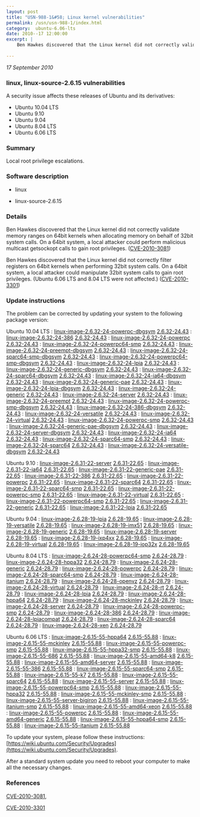 ```yaml
---
layout: post
title: "USN-988-1&#58; Linux kernel vulnerabilities"
permalink: /usn/usn-988-1/index.html
category:  ubuntu-6.06-lts
date: 2010--17 12:00:00
excerpt: |
    Ben Hawkes discovered that the Linux kernel did not correctly validate memory ranges on 64bit kernels when allocating memory on behalf of 32bit system calls. On a 64bit system, a local attacker could perform malicious multicast getsockopt calls to gain root privileges. ([CVE-2010-3081](http://people.ubuntu.com/~ubuntu-security/cve/CVE-2010-3081))
    
--- 
```

 
 

*17 September 2010*

### linux, linux-source-2.6.15 vulnerabilities

A security issue affects these releases of Ubuntu and its derivatives:

* Ubuntu 10.04 LTS
* Ubuntu 9.10
* Ubuntu 9.04
* Ubuntu 8.04 LTS
* Ubuntu 6.06 LTS

### Summary

Local root privilege escalations. 

### Software description

* linux 

* linux-source-2.6.15 

### Details

Ben Hawkes discovered that the Linux kernel did not correctly validate memory ranges on 64bit kernels when allocating memory on behalf of 32bit system calls. On a 64bit system, a local attacker could perform malicious multicast getsockopt calls to gain root privileges. ([CVE-2010-3081](http://people.ubuntu.com/~ubuntu-security/cve/CVE-2010-3081))

Ben Hawkes discovered that the Linux kernel did not correctly filter registers on 64bit kernels when performing 32bit system calls. On a 64bit system, a local attacker could manipulate 32bit system calls to gain root privileges. (Ubuntu 6.06 LTS and 8.04 LTS were not affected.) ([CVE-2010-3301](http://people.ubuntu.com/~ubuntu-security/cve/CVE-2010-3301)) 

### Update instructions

The problem can be corrected by updating your system to the following package version:

Ubuntu 10.04 LTS
 : [linux-image-2.6.32-24-powerpc-dbgsym](https://launchpad.net/ubuntu/+source/linux) <span> [2.6.32-24.43](https://launchpad.net/ubuntu/+source/linux/2.6.32-24.43) </span> 
 : [linux-image-2.6.32-24-386](https://launchpad.net/ubuntu/+source/linux) <span> [2.6.32-24.43](https://launchpad.net/ubuntu/+source/linux/2.6.32-24.43) </span> 
 : [linux-image-2.6.32-24-powerpc](https://launchpad.net/ubuntu/+source/linux) <span> [2.6.32-24.43](https://launchpad.net/ubuntu/+source/linux/2.6.32-24.43) </span> 
 : [linux-image-2.6.32-24-powerpc64-smp](https://launchpad.net/ubuntu/+source/linux) <span> [2.6.32-24.43](https://launchpad.net/ubuntu/+source/linux/2.6.32-24.43) </span> 
 : [linux-image-2.6.32-24-preempt-dbgsym](https://launchpad.net/ubuntu/+source/linux) <span> [2.6.32-24.43](https://launchpad.net/ubuntu/+source/linux/2.6.32-24.43) </span> 
 : [linux-image-2.6.32-24-sparc64-smp-dbgsym](https://launchpad.net/ubuntu/+source/linux) <span> [2.6.32-24.43](https://launchpad.net/ubuntu/+source/linux/2.6.32-24.43) </span> 
 : [linux-image-2.6.32-24-powerpc64-smp-dbgsym](https://launchpad.net/ubuntu/+source/linux) <span> [2.6.32-24.43](https://launchpad.net/ubuntu/+source/linux/2.6.32-24.43) </span> 
 : [linux-image-2.6.32-24-lpia](https://launchpad.net/ubuntu/+source/linux) <span> [2.6.32-24.43](https://launchpad.net/ubuntu/+source/linux/2.6.32-24.43) </span> 
 : [linux-image-2.6.32-24-generic-dbgsym](https://launchpad.net/ubuntu/+source/linux) <span> [2.6.32-24.43](https://launchpad.net/ubuntu/+source/linux/2.6.32-24.43) </span> 
 : [linux-image-2.6.32-24-sparc64-dbgsym](https://launchpad.net/ubuntu/+source/linux) <span> [2.6.32-24.43](https://launchpad.net/ubuntu/+source/linux/2.6.32-24.43) </span> 
 : [linux-image-2.6.32-24-ia64-dbgsym](https://launchpad.net/ubuntu/+source/linux) <span> [2.6.32-24.43](https://launchpad.net/ubuntu/+source/linux/2.6.32-24.43) </span> 
 : [linux-image-2.6.32-24-generic-pae](https://launchpad.net/ubuntu/+source/linux) <span> [2.6.32-24.43](https://launchpad.net/ubuntu/+source/linux/2.6.32-24.43) </span> 
 : [linux-image-2.6.32-24-lpia-dbgsym](https://launchpad.net/ubuntu/+source/linux) <span> [2.6.32-24.43](https://launchpad.net/ubuntu/+source/linux/2.6.32-24.43) </span> 
 : [linux-image-2.6.32-24-generic](https://launchpad.net/ubuntu/+source/linux) <span> [2.6.32-24.43](https://launchpad.net/ubuntu/+source/linux/2.6.32-24.43) </span> 
 : [linux-image-2.6.32-24-server](https://launchpad.net/ubuntu/+source/linux) <span> [2.6.32-24.43](https://launchpad.net/ubuntu/+source/linux/2.6.32-24.43) </span> 
 : [linux-image-2.6.32-24-preempt](https://launchpad.net/ubuntu/+source/linux) <span> [2.6.32-24.43](https://launchpad.net/ubuntu/+source/linux/2.6.32-24.43) </span> 
 : [linux-image-2.6.32-24-powerpc-smp-dbgsym](https://launchpad.net/ubuntu/+source/linux) <span> [2.6.32-24.43](https://launchpad.net/ubuntu/+source/linux/2.6.32-24.43) </span> 
 : [linux-image-2.6.32-24-386-dbgsym](https://launchpad.net/ubuntu/+source/linux) <span> [2.6.32-24.43](https://launchpad.net/ubuntu/+source/linux/2.6.32-24.43) </span> 
 : [linux-image-2.6.32-24-versatile](https://launchpad.net/ubuntu/+source/linux) <span> [2.6.32-24.43](https://launchpad.net/ubuntu/+source/linux/2.6.32-24.43) </span> 
 : [linux-image-2.6.32-24-virtual](https://launchpad.net/ubuntu/+source/linux) <span> [2.6.32-24.43](https://launchpad.net/ubuntu/+source/linux/2.6.32-24.43) </span> 
 : [linux-image-2.6.32-24-powerpc-smp](https://launchpad.net/ubuntu/+source/linux) <span> [2.6.32-24.43](https://launchpad.net/ubuntu/+source/linux/2.6.32-24.43) </span> 
 : [linux-image-2.6.32-24-generic-pae-dbgsym](https://launchpad.net/ubuntu/+source/linux) <span> [2.6.32-24.43](https://launchpad.net/ubuntu/+source/linux/2.6.32-24.43) </span> 
 : [linux-image-2.6.32-24-server-dbgsym](https://launchpad.net/ubuntu/+source/linux) <span> [2.6.32-24.43](https://launchpad.net/ubuntu/+source/linux/2.6.32-24.43) </span> 
 : [linux-image-2.6.32-24-ia64](https://launchpad.net/ubuntu/+source/linux) <span> [2.6.32-24.43](https://launchpad.net/ubuntu/+source/linux/2.6.32-24.43) </span> 
 : [linux-image-2.6.32-24-sparc64-smp](https://launchpad.net/ubuntu/+source/linux) <span> [2.6.32-24.43](https://launchpad.net/ubuntu/+source/linux/2.6.32-24.43) </span> 
 : [linux-image-2.6.32-24-sparc64](https://launchpad.net/ubuntu/+source/linux) <span> [2.6.32-24.43](https://launchpad.net/ubuntu/+source/linux/2.6.32-24.43) </span> 
 : [linux-image-2.6.32-24-versatile-dbgsym](https://launchpad.net/ubuntu/+source/linux) <span> [2.6.32-24.43](https://launchpad.net/ubuntu/+source/linux/2.6.32-24.43) </span> 

Ubuntu 9.10
 : [linux-image-2.6.31-22-server](https://launchpad.net/ubuntu/+source/linux) <span> [2.6.31-22.65](https://launchpad.net/ubuntu/+source/linux/2.6.31-22.65) </span> 
 : [linux-image-2.6.31-22-ia64](https://launchpad.net/ubuntu/+source/linux) <span> [2.6.31-22.65](https://launchpad.net/ubuntu/+source/linux/2.6.31-22.65) </span> 
 : [linux-image-2.6.31-22-generic-pae](https://launchpad.net/ubuntu/+source/linux) <span> [2.6.31-22.65](https://launchpad.net/ubuntu/+source/linux/2.6.31-22.65) </span> 
 : [linux-image-2.6.31-22-386](https://launchpad.net/ubuntu/+source/linux) <span> [2.6.31-22.65](https://launchpad.net/ubuntu/+source/linux/2.6.31-22.65) </span> 
 : [linux-image-2.6.31-22-powerpc](https://launchpad.net/ubuntu/+source/linux) <span> [2.6.31-22.65](https://launchpad.net/ubuntu/+source/linux/2.6.31-22.65) </span> 
 : [linux-image-2.6.31-22-sparc64](https://launchpad.net/ubuntu/+source/linux) <span> [2.6.31-22.65](https://launchpad.net/ubuntu/+source/linux/2.6.31-22.65) </span> 
 : [linux-image-2.6.31-22-sparc64-smp](https://launchpad.net/ubuntu/+source/linux) <span> [2.6.31-22.65](https://launchpad.net/ubuntu/+source/linux/2.6.31-22.65) </span> 
 : [linux-image-2.6.31-22-powerpc-smp](https://launchpad.net/ubuntu/+source/linux) <span> [2.6.31-22.65](https://launchpad.net/ubuntu/+source/linux/2.6.31-22.65) </span> 
 : [linux-image-2.6.31-22-virtual](https://launchpad.net/ubuntu/+source/linux) <span> [2.6.31-22.65](https://launchpad.net/ubuntu/+source/linux/2.6.31-22.65) </span> 
 : [linux-image-2.6.31-22-powerpc64-smp](https://launchpad.net/ubuntu/+source/linux) <span> [2.6.31-22.65](https://launchpad.net/ubuntu/+source/linux/2.6.31-22.65) </span> 
 : [linux-image-2.6.31-22-generic](https://launchpad.net/ubuntu/+source/linux) <span> [2.6.31-22.65](https://launchpad.net/ubuntu/+source/linux/2.6.31-22.65) </span> 
 : [linux-image-2.6.31-22-lpia](https://launchpad.net/ubuntu/+source/linux) <span> [2.6.31-22.65](https://launchpad.net/ubuntu/+source/linux/2.6.31-22.65) </span> 

Ubuntu 9.04
 : [linux-image-2.6.28-19-lpia](https://launchpad.net/ubuntu/+source/linux) <span> [2.6.28-19.65](https://launchpad.net/ubuntu/+source/linux/2.6.28-19.65) </span> 
 : [linux-image-2.6.28-19-versatile](https://launchpad.net/ubuntu/+source/linux) <span> [2.6.28-19.65](https://launchpad.net/ubuntu/+source/linux/2.6.28-19.65) </span> 
 : [linux-image-2.6.28-19-imx51](https://launchpad.net/ubuntu/+source/linux) <span> [2.6.28-19.65](https://launchpad.net/ubuntu/+source/linux/2.6.28-19.65) </span> 
 : [linux-image-2.6.28-19-generic](https://launchpad.net/ubuntu/+source/linux) <span> [2.6.28-19.65](https://launchpad.net/ubuntu/+source/linux/2.6.28-19.65) </span> 
 : [linux-image-2.6.28-19-server](https://launchpad.net/ubuntu/+source/linux) <span> [2.6.28-19.65](https://launchpad.net/ubuntu/+source/linux/2.6.28-19.65) </span> 
 : [linux-image-2.6.28-19-ixp4xx](https://launchpad.net/ubuntu/+source/linux) <span> [2.6.28-19.65](https://launchpad.net/ubuntu/+source/linux/2.6.28-19.65) </span> 
 : [linux-image-2.6.28-19-virtual](https://launchpad.net/ubuntu/+source/linux) <span> [2.6.28-19.65](https://launchpad.net/ubuntu/+source/linux/2.6.28-19.65) </span> 
 : [linux-image-2.6.28-19-iop32x](https://launchpad.net/ubuntu/+source/linux) <span> [2.6.28-19.65](https://launchpad.net/ubuntu/+source/linux/2.6.28-19.65) </span> 

Ubuntu 8.04 LTS
 : [linux-image-2.6.24-28-powerpc64-smp](https://launchpad.net/ubuntu/+source/linux) <span> [2.6.24-28.79](https://launchpad.net/ubuntu/+source/linux/2.6.24-28.79) </span> 
 : [linux-image-2.6.24-28-hppa32](https://launchpad.net/ubuntu/+source/linux) <span> [2.6.24-28.79](https://launchpad.net/ubuntu/+source/linux/2.6.24-28.79) </span> 
 : [linux-image-2.6.24-28-generic](https://launchpad.net/ubuntu/+source/linux) <span> [2.6.24-28.79](https://launchpad.net/ubuntu/+source/linux/2.6.24-28.79) </span> 
 : [linux-image-2.6.24-28-powerpc](https://launchpad.net/ubuntu/+source/linux) <span> [2.6.24-28.79](https://launchpad.net/ubuntu/+source/linux/2.6.24-28.79) </span> 
 : [linux-image-2.6.24-28-sparc64-smp](https://launchpad.net/ubuntu/+source/linux) <span> [2.6.24-28.79](https://launchpad.net/ubuntu/+source/linux/2.6.24-28.79) </span> 
 : [linux-image-2.6.24-28-itanium](https://launchpad.net/ubuntu/+source/linux) <span> [2.6.24-28.79](https://launchpad.net/ubuntu/+source/linux/2.6.24-28.79) </span> 
 : [linux-image-2.6.24-28-openvz](https://launchpad.net/ubuntu/+source/linux) <span> [2.6.24-28.79](https://launchpad.net/ubuntu/+source/linux/2.6.24-28.79) </span> 
 : [linux-image-2.6.24-28-virtual](https://launchpad.net/ubuntu/+source/linux) <span> [2.6.24-28.79](https://launchpad.net/ubuntu/+source/linux/2.6.24-28.79) </span> 
 : [linux-image-2.6.24-28-rt](https://launchpad.net/ubuntu/+source/linux) <span> [2.6.24-28.79](https://launchpad.net/ubuntu/+source/linux/2.6.24-28.79) </span> 
 : [linux-image-2.6.24-28-lpia](https://launchpad.net/ubuntu/+source/linux) <span> [2.6.24-28.79](https://launchpad.net/ubuntu/+source/linux/2.6.24-28.79) </span> 
 : [linux-image-2.6.24-28-hppa64](https://launchpad.net/ubuntu/+source/linux) <span> [2.6.24-28.79](https://launchpad.net/ubuntu/+source/linux/2.6.24-28.79) </span> 
 : [linux-image-2.6.24-28-mckinley](https://launchpad.net/ubuntu/+source/linux) <span> [2.6.24-28.79](https://launchpad.net/ubuntu/+source/linux/2.6.24-28.79) </span> 
 : [linux-image-2.6.24-28-server](https://launchpad.net/ubuntu/+source/linux) <span> [2.6.24-28.79](https://launchpad.net/ubuntu/+source/linux/2.6.24-28.79) </span> 
 : [linux-image-2.6.24-28-powerpc-smp](https://launchpad.net/ubuntu/+source/linux) <span> [2.6.24-28.79](https://launchpad.net/ubuntu/+source/linux/2.6.24-28.79) </span> 
 : [linux-image-2.6.24-28-386](https://launchpad.net/ubuntu/+source/linux) <span> [2.6.24-28.79](https://launchpad.net/ubuntu/+source/linux/2.6.24-28.79) </span> 
 : [linux-image-2.6.24-28-lpiacompat](https://launchpad.net/ubuntu/+source/linux) <span> [2.6.24-28.79](https://launchpad.net/ubuntu/+source/linux/2.6.24-28.79) </span> 
 : [linux-image-2.6.24-28-sparc64](https://launchpad.net/ubuntu/+source/linux) <span> [2.6.24-28.79](https://launchpad.net/ubuntu/+source/linux/2.6.24-28.79) </span> 
 : [linux-image-2.6.24-28-xen](https://launchpad.net/ubuntu/+source/linux) <span> [2.6.24-28.79](https://launchpad.net/ubuntu/+source/linux/2.6.24-28.79) </span> 

Ubuntu 6.06 LTS
 : [linux-image-2.6.15-55-hppa64](https://launchpad.net/ubuntu/+source/linux-source-2.6.15) <span> [2.6.15-55.88](https://launchpad.net/ubuntu/+source/linux-source-2.6.15/2.6.15-55.88) </span> 
 : [linux-image-2.6.15-55-mckinley](https://launchpad.net/ubuntu/+source/linux-source-2.6.15) <span> [2.6.15-55.88](https://launchpad.net/ubuntu/+source/linux-source-2.6.15/2.6.15-55.88) </span> 
 : [linux-image-2.6.15-55-powerpc-smp](https://launchpad.net/ubuntu/+source/linux-source-2.6.15) <span> [2.6.15-55.88](https://launchpad.net/ubuntu/+source/linux-source-2.6.15/2.6.15-55.88) </span> 
 : [linux-image-2.6.15-55-hppa32-smp](https://launchpad.net/ubuntu/+source/linux-source-2.6.15) <span> [2.6.15-55.88](https://launchpad.net/ubuntu/+source/linux-source-2.6.15/2.6.15-55.88) </span> 
 : [linux-image-2.6.15-55-686](https://launchpad.net/ubuntu/+source/linux-source-2.6.15) <span> [2.6.15-55.88](https://launchpad.net/ubuntu/+source/linux-source-2.6.15/2.6.15-55.88) </span> 
 : [linux-image-2.6.15-55-amd64-k8](https://launchpad.net/ubuntu/+source/linux-source-2.6.15) <span> [2.6.15-55.88](https://launchpad.net/ubuntu/+source/linux-source-2.6.15/2.6.15-55.88) </span> 
 : [linux-image-2.6.15-55-amd64-server](https://launchpad.net/ubuntu/+source/linux-source-2.6.15) <span> [2.6.15-55.88](https://launchpad.net/ubuntu/+source/linux-source-2.6.15/2.6.15-55.88) </span> 
 : [linux-image-2.6.15-55-386](https://launchpad.net/ubuntu/+source/linux-source-2.6.15) <span> [2.6.15-55.88](https://launchpad.net/ubuntu/+source/linux-source-2.6.15/2.6.15-55.88) </span> 
 : [linux-image-2.6.15-55-sparc64-smp](https://launchpad.net/ubuntu/+source/linux-source-2.6.15) <span> [2.6.15-55.88](https://launchpad.net/ubuntu/+source/linux-source-2.6.15/2.6.15-55.88) </span> 
 : [linux-image-2.6.15-55-k7](https://launchpad.net/ubuntu/+source/linux-source-2.6.15) <span> [2.6.15-55.88](https://launchpad.net/ubuntu/+source/linux-source-2.6.15/2.6.15-55.88) </span> 
 : [linux-image-2.6.15-55-sparc64](https://launchpad.net/ubuntu/+source/linux-source-2.6.15) <span> [2.6.15-55.88](https://launchpad.net/ubuntu/+source/linux-source-2.6.15/2.6.15-55.88) </span> 
 : [linux-image-2.6.15-55-server](https://launchpad.net/ubuntu/+source/linux-source-2.6.15) <span> [2.6.15-55.88](https://launchpad.net/ubuntu/+source/linux-source-2.6.15/2.6.15-55.88) </span> 
 : [linux-image-2.6.15-55-powerpc64-smp](https://launchpad.net/ubuntu/+source/linux-source-2.6.15) <span> [2.6.15-55.88](https://launchpad.net/ubuntu/+source/linux-source-2.6.15/2.6.15-55.88) </span> 
 : [linux-image-2.6.15-55-hppa32](https://launchpad.net/ubuntu/+source/linux-source-2.6.15) <span> [2.6.15-55.88](https://launchpad.net/ubuntu/+source/linux-source-2.6.15/2.6.15-55.88) </span> 
 : [linux-image-2.6.15-55-mckinley-smp](https://launchpad.net/ubuntu/+source/linux-source-2.6.15) <span> [2.6.15-55.88](https://launchpad.net/ubuntu/+source/linux-source-2.6.15/2.6.15-55.88) </span> 
 : [linux-image-2.6.15-55-server-bigiron](https://launchpad.net/ubuntu/+source/linux-source-2.6.15) <span> [2.6.15-55.88](https://launchpad.net/ubuntu/+source/linux-source-2.6.15/2.6.15-55.88) </span> 
 : [linux-image-2.6.15-55-itanium-smp](https://launchpad.net/ubuntu/+source/linux-source-2.6.15) <span> [2.6.15-55.88](https://launchpad.net/ubuntu/+source/linux-source-2.6.15/2.6.15-55.88) </span> 
 : [linux-image-2.6.15-55-amd64-xeon](https://launchpad.net/ubuntu/+source/linux-source-2.6.15) <span> [2.6.15-55.88](https://launchpad.net/ubuntu/+source/linux-source-2.6.15/2.6.15-55.88) </span> 
 : [linux-image-2.6.15-55-powerpc](https://launchpad.net/ubuntu/+source/linux-source-2.6.15) <span> [2.6.15-55.88](https://launchpad.net/ubuntu/+source/linux-source-2.6.15/2.6.15-55.88) </span> 
 : [linux-image-2.6.15-55-amd64-generic](https://launchpad.net/ubuntu/+source/linux-source-2.6.15) <span> [2.6.15-55.88](https://launchpad.net/ubuntu/+source/linux-source-2.6.15/2.6.15-55.88) </span> 
 : [linux-image-2.6.15-55-hppa64-smp](https://launchpad.net/ubuntu/+source/linux-source-2.6.15) <span> [2.6.15-55.88](https://launchpad.net/ubuntu/+source/linux-source-2.6.15/2.6.15-55.88) </span> 
 : [linux-image-2.6.15-55-itanium](https://launchpad.net/ubuntu/+source/linux-source-2.6.15) <span> [2.6.15-55.88](https://launchpad.net/ubuntu/+source/linux-source-2.6.15/2.6.15-55.88) </span> 

To update your system, please follow these instructions: [https://wiki.ubuntu.com/Security/Upgrades](https://wiki.ubuntu.com/Security/Upgrades).

After a standard system update you need to reboot your computer to make all the necessary changes. 

### References

 
 [CVE-2010-3081](http://people.ubuntu.com/~ubuntu-security/cve/CVE-2010-3081), 

 [CVE-2010-3301](http://people.ubuntu.com/~ubuntu-security/cve/CVE-2010-3301)
 


